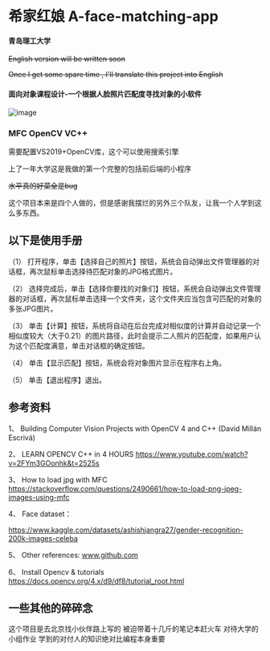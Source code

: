 # 希家红娘 A-face-matching-app
#### 青岛理工大学

~~English version will be written soon~~

~~Once I get some spare time , I'll translate this project into English~~

#### 面向对象课程设计-一个根据人脸照片匹配度寻找对象的小软件
![image](https://user-images.githubusercontent.com/92865821/180488880-858a306f-8ebc-4310-b961-b7c2fdf33c2c.png)

### MFC OpenCV VC++


需要配置VS2019+OpenCV库，这个可以使用搜索引擎

上了一年大学这是我做的第一个完整的包括前后端的小程序

~~水平真的好菜全是bug~~

这个项目本来是四个人做的，但是感谢我摆烂的另外三个队友，让我一个人学到这么多东西。

## 以下是使用手册

（1）	打开程序，单击【选择自己的照片】按钮，系统会自动弹出文件管理器的对话框，再次鼠标单击选择待匹配对象的JPG格式图片。


（2）	选择完成后，单击【选择你要找的对象们】按钮，系统会自动弹出文件管理器的对话框，再次鼠标单击选择一个文件夹，这个文件夹应当包含可匹配的对象的多张JPG图片。


（3）	单击【计算】按钮，系统将自动在后台完成对相似度的计算并自动记录一个相似度较大（大于0.21）的图片路径，此时会提示二人照片的匹配度，如果用户认为这个匹配度满意，单击对话框的确定按钮。


（4）	单击【显示匹配】按钮，系统会将对象图片显示在程序右上角。


（5）	单击【退出程序】退出。


## 参考资料

1、	Building Computer Vision Projects with OpenCV 4 and C++ (David Millán Escrivá)


2、	LEARN OPENCV C++ in 4 HOURS       	        https://www.youtube.com/watch?v=2FYm3GOonhk&t=2525s


3、	How to load jpg with MFC https://stackoverflow.com/questions/2490661/how-to-load-png-jpeg-images-using-mfc


4、	Face dataset：


https://www.kaggle.com/datasets/ashishjangra27/gender-recognition-200k-images-celeba 


5、	Other references: www.github.com


6、	Install Opencv & tutorials https://docs.opencv.org/4.x/d9/df8/tutorial_root.html 


## 一些其他的碎碎念

这个项目是去北京找小伙伴路上写的 被迫带着十几斤的笔记本赶火车 对待大学的小组作业 学到的对付人的知识绝对比编程本身重要 
